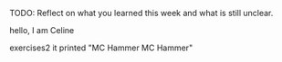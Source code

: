 TODO: Reflect on what you learned this week and what is still unclear.


hello, I am Celine

exercises2 it printed "MC Hammer MC Hammer"
